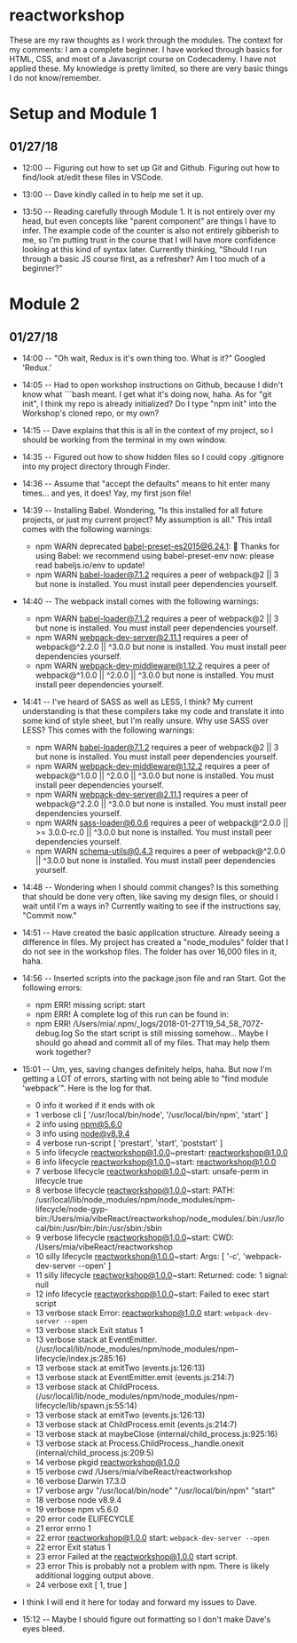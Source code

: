 # reactworkshop
These are my raw thoughts as I work through the modules. The context for my comments: I am a complete beginner. I have worked through basics for HTML, CSS, and most of a Javascript course on Codecademy. I have not applied these. My knowledge is pretty limited, so there are very basic things I do not know/remember.

# Setup and Module 1
## 01/27/18 
* 12:00 -- Figuring out how to set up Git and Github. Figuring out how to find/look at/edit these files in VSCode.

* 13:00 -- Dave kindly called in to help me set it up.

* 13:50 -- Reading carefully through Module 1. It is not entirely over my head, but even concepts like "parent component" are things I have to infer. The example code of the counter is also not entirely gibberish to me, so I'm putting trust in the course that I will have more confidence looking at this kind of syntax later. Currently thinking, "Should I run through a basic JS course first, as a refresher? Am I too much of a beginner?"

# Module 2
## 01/27/18 
* 14:00 -- "Oh wait, Redux is it's own thing too. What is it?" Googled 'Redux.'

* 14:05 -- Had to open workshop instructions on Github, because I didn't know what ```bash meant. I get what it's doing now, haha. As for "git init", I think my repo is already initialized? Do I type "npm init" into the Workshop's cloned repo, or my own?

* 14:15 -- Dave explains that this is all in the context of my project, so I should be working from the terminal in my own window.

* 14:35 -- Figured out how to show hidden files so I could copy .gitignore into my project directory through Finder.

 * 14:36 -- Assume that "accept the defaults" means to hit enter many times... and yes, it does! Yay, my first json file!

* 14:39 -- Installing Babel. Wondering, "Is this installed for all future projects, or just my current project? My assumption is all." This intall comes with the following warnings:
    * npm WARN deprecated babel-preset-es2015@6.24.1: 🙌  Thanks for using Babel: we recommend using babel-preset-env now: please read babeljs.io/env to update!
    * npm WARN babel-loader@7.1.2 requires a peer of webpack@2 || 3 but none is installed. You must install peer dependencies yourself.

* 14:40 -- The webpack install comes with the following warnings:
    * npm WARN babel-loader@7.1.2 requires a peer of webpack@2 || 3 but none is installed. You must install peer dependencies yourself.
    * npm WARN webpack-dev-server@2.11.1 requires a peer of webpack@^2.2.0 || ^3.0.0 but none is installed. You must install peer dependencies yourself.
    * npm WARN webpack-dev-middleware@1.12.2 requires a peer of webpack@^1.0.0 || ^2.0.0 || ^3.0.0 but none is installed. You must install peer dependencies yourself.

* 14:41 -- I've heard of SASS as well as LESS, I think? My current understanding is that these compilers take my code and translate it into some kind of style sheet, but I'm really unsure. Why use SASS over LESS? This comes with the following warnings:
    * npm WARN babel-loader@7.1.2 requires a peer of webpack@2 || 3 but none is installed. You must install peer dependencies yourself.
    * npm WARN webpack-dev-middleware@1.12.2 requires a peer of webpack@^1.0.0 || ^2.0.0 || ^3.0.0 but none is installed. You must install peer dependencies yourself.
    * npm WARN webpack-dev-server@2.11.1 requires a peer of webpack@^2.2.0 || ^3.0.0 but none is installed. You must install peer dependencies yourself.
    * npm WARN sass-loader@6.0.6 requires a peer of webpack@^2.0.0 || >= 3.0.0-rc.0 || ^3.0.0 but none is installed. You must install peer dependencies yourself.
     * npm WARN schema-utils@0.4.3 requires a peer of webpack@^2.0.0 || ^3.0.0 but none is installed. You must install peer dependencies yourself.

* 14:48 -- Wondering when I should commit changes? Is this something that should be done very often, like saving my design files, or should I wait until I'm a ways in? Currently waiting to see if the instructions say, "Commit now."

* 14:51 -- Have created the basic application structure. Already seeing a difference in files. My project has created a "node_modules" folder that I do not see in the workshop files. The folder has over 16,000 files in it, haha.

* 14:56 -- Inserted scripts into the package.json file and ran Start. Got the following errors:
    * npm ERR! missing script: start
    * npm ERR! A complete log of this run can be found in:
    * npm ERR!     /Users/mia/.npm/_logs/2018-01-27T19_54_58_707Z-debug.log
    So the start script is still missing somehow... Maybe I should go ahead and commit all of my files. That may help them work together?

* 15:01 -- Um, yes, saving changes definitely helps, haha. But now I'm getting a LOT of errors, starting with not being able to "find module 'webpack'". Here is the log for that.
    * 0 info it worked if it ends with ok
    * 1 verbose cli [ '/usr/local/bin/node', '/usr/local/bin/npm', 'start' ]
    * 2 info using npm@5.6.0
    * 3 info using node@v8.9.4
    * 4 verbose run-script [ 'prestart', 'start', 'poststart' ]
    * 5 info lifecycle reactworkshop@1.0.0~prestart: reactworkshop@1.0.0
    * 6 info lifecycle reactworkshop@1.0.0~start: reactworkshop@1.0.0
    * 7 verbose lifecycle reactworkshop@1.0.0~start: unsafe-perm in lifecycle true
    * 8 verbose lifecycle reactworkshop@1.0.0~start: PATH: /usr/local/lib/node_modules/npm/node_modules/npm-lifecycle/node-gyp-bin:/Users/mia/vibeReact/reactworkshop/node_modules/.bin:/usr/local/bin:/usr/bin:/bin:/usr/sbin:/sbin
    * 9 verbose lifecycle reactworkshop@1.0.0~start: CWD: /Users/mia/vibeReact/reactworkshop
    * 10 silly lifecycle reactworkshop@1.0.0~start: Args: [ '-c', 'webpack-dev-server --open' ]
    * 11 silly lifecycle reactworkshop@1.0.0~start: Returned: code: 1  signal: null
    * 12 info lifecycle reactworkshop@1.0.0~start: Failed to exec start script
    * 13 verbose stack Error: reactworkshop@1.0.0 start: `webpack-dev-server --open`
    * 13 verbose stack Exit status 1
    * 13 verbose stack     at EventEmitter.<anonymous> (/usr/local/lib/node_modules/npm/node_modules/npm-lifecycle/index.js:285:16)
    * 13 verbose stack     at emitTwo (events.js:126:13)
    * 13 verbose stack     at EventEmitter.emit (events.js:214:7)
    * 13 verbose stack     at ChildProcess.<anonymous> (/usr/local/lib/node_modules/npm/node_modules/npm-lifecycle/lib/spawn.js:55:14)
    * 13 verbose stack     at emitTwo (events.js:126:13)
    * 13 verbose stack     at ChildProcess.emit (events.js:214:7)
    * 13 verbose stack     at maybeClose (internal/child_process.js:925:16)
    * 13 verbose stack     at Process.ChildProcess._handle.onexit (internal/child_process.js:209:5)
    * 14 verbose pkgid reactworkshop@1.0.0
    * 15 verbose cwd /Users/mia/vibeReact/reactworkshop
    * 16 verbose Darwin 17.3.0
    * 17 verbose argv "/usr/local/bin/node" "/usr/local/bin/npm" "start"
    * 18 verbose node v8.9.4
    * 19 verbose npm  v5.6.0
    * 20 error code ELIFECYCLE
    * 21 error errno 1
    * 22 error reactworkshop@1.0.0 start: `webpack-dev-server --open`
    * 22 error Exit status 1
    * 23 error Failed at the reactworkshop@1.0.0 start script.
    * 23 error This is probably not a problem with npm. There is likely additional logging output above.
    * 24 verbose exit [ 1, true ]

* I think I will end it here for today and forward my issues to Dave.

* 15:12 -- Maybe I should figure out formatting so I don't make Dave's eyes bleed.



